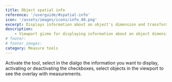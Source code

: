 ```yaml
---
title: Object spatial info
reference: '/userguide/#spatial-info'
icon: '/assets/images/icons/info_48.png'
excerpt: Displays information about an object's dimension and transformation.
description:
    - Viewport gizmo for displaying information about an object dimensions and transformation.
# footer:
# footer_images:
category: Measure tools
---
```


Activate the tool, select in the dialgo the information you want to display, activating or deactivating the checkboxes, select objects in the viewport to see the overlay with measurements.
